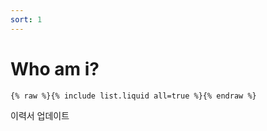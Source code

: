 ```yaml
---
sort: 1
---
```


# Who am i?

```
{% raw %}{% include list.liquid all=true %}{% endraw %}
```
이력서 업데이트 

